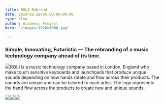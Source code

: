 ```yaml
---
title: ROLI Rebrand
date: 2019-02-28T05:00:00+00:00
type: blog
author: Academic Project
hero: "/images/1920x1080.jpg"

---
```

### Simple, Innovating, Futuristic — The rebranding of a music technology company ahead of its time.

![](/images/1920x1080.jpg)ROLI is a music technology company based in London, England who make touch sensitive keyboards and launchpads that produce unique sounds depending on how hands rotate and flow across their products. The sounds are unique and can be tailored to each artist. The logo represents the hand flow across the products to create new and unique sounds.

![](/images/Three-Stack.jpg)![](/images/1500x800.jpg)![](/images/Website-Roli.jpg)